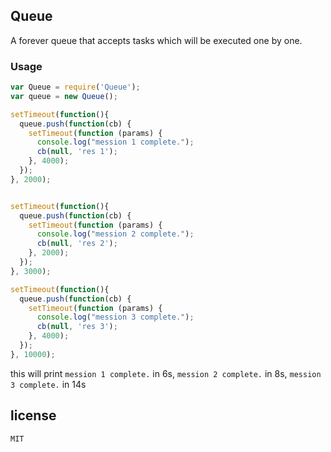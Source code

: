 ## Queue

A forever queue that accepts tasks which will be executed one by one.

### Usage

```javascript
var Queue = require('Queue');
var queue = new Queue();

setTimeout(function(){
  queue.push(function(cb) {
    setTimeout(function (params) {
      console.log("mession 1 complete.");
      cb(null, 'res 1'); 
    }, 4000);
  });
}, 2000);


setTimeout(function(){
  queue.push(function(cb) {
    setTimeout(function (params) {
      console.log("mession 2 complete.");
      cb(null, 'res 2');
    }, 2000);
  });
}, 3000);

setTimeout(function(){
  queue.push(function(cb) {
    setTimeout(function (params) {
      console.log("mession 3 complete.");
      cb(null, 'res 3');
    }, 4000);
  });
}, 10000);
```

this will print `mession 1 complete.` in 6s, `mession 2 complete.` in 8s, `mession 3 complete.` in 14s

## license
```
MIT
```